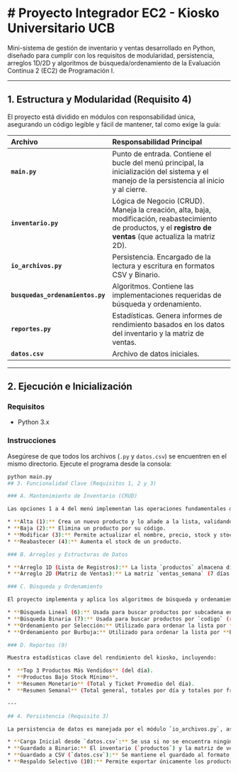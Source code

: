 # #  Proyecto Integrador EC2 - Kiosko Universitario UCB

Mini-sistema de gestión de inventario y ventas desarrollado en Python, diseñado para cumplir con los requisitos de modularidad, persistencia, arreglos 1D/2D y algoritmos de búsqueda/ordenamiento de la Evaluación Continua 2 (EC2) de Programación I.

---

## 1. Estructura y Modularidad (Requisito 4)

El proyecto está dividido en módulos con responsabilidad única, asegurando un código legible y fácil de mantener, tal como exige la guía:

| Archivo | Responsabilidad Principal |
| :--- | :--- |
| **`main.py`** | Punto de entrada. Contiene el bucle del menú principal, la inicialización del sistema y el manejo de la persistencia al inicio y al cierre. |
| **`inventario.py`** | Lógica de Negocio (CRUD). Maneja la creación, alta, baja, modificación, reabastecimiento de productos, y el **registro de ventas** (que actualiza la matriz 2D). |
| **`io_archivos.py`** | Persistencia. Encargado de la lectura y escritura en formatos CSV y Binario. |
| **`busquedas_ordenamientos.py`**| Algoritmos. Contiene las implementaciones requeridas de búsqueda y ordenamiento. |
| **`reportes.py`** | Estadísticas. Genera informes de rendimiento basados en los datos del inventario y la matriz de ventas. |
| **`datos.csv`** | Archivo de datos iniciales. |

---

## 2. Ejecución e Inicialización

### Requisitos

* Python 3.x

### Instrucciones

Asegúrese de que todos los archivos (`.py` y `datos.csv`) se encuentren en el mismo directorio. Ejecute el programa desde la consola:

```bash
python main.py
## 3. Funcionalidad Clave (Requisitos 1, 2 y 3)

### A. Mantenimiento de Inventario (CRUD)

Las opciones 1 a 4 del menú implementan las operaciones fundamentales de gestión de inventario:

* **Alta (1):** Crea un nuevo producto y lo añade a la lista, validando códigos duplicados.
* **Baja (2):** Elimina un producto por su código.
* **Modificar (3):** Permite actualizar el nombre, precio, stock y stock mínimo de un producto existente.
* **Reabastecer (4):** Aumenta el stock de un producto.

### B. Arreglos y Estructuras de Datos

* **Arreglo 1D (Lista de Registros):** La lista `productos` almacena diccionarios (registros) que contienen el modelo de datos (`codigo`, `nombre`, `precio`, `stock`, `stock_minimo`, `vendidos_hoy`).
* **Arreglo 2D (Matriz de Ventas):** La matriz `ventas_semana` (7 días x 3 franjas horarias) se utiliza para registrar los montos totales de ventas por día y por franja, cumpliendo con el requisito de estructuras homogéneas 2D.

### C. Búsqueda y Ordenamiento

El proyecto implementa y aplica los algoritmos de búsqueda y ordenamiento obligatorios:

* **Búsqueda Lineal (6):** Usada para buscar productos por subcadena en el `nombre`.
* **Búsqueda Binaria (7):** Usada para buscar productos por `codigo` (requiere que la lista esté ordenada previamente por código).
* **Ordenamiento por Selección:** Utilizado para ordenar la lista por **Código** y **Nombre** (ascendente).
* **Ordenamiento por Burbuja:** Utilizado para ordenar la lista por **Precio** (ascendente) y **Stock** (descendente).

### D. Reportes (9)

Muestra estadísticas clave del rendimiento del kiosko, incluyendo:

*  **Top 3 Productos Más Vendidos** (del día).
*  **Productos Bajo Stock Mínimo**.
*  **Resumen Monetario** (Total y Ticket Promedio del día).
*  **Resumen Semanal** (Total general, totales por día y totales por franja, procesando la matriz 2D).

---

## 4. Persistencia (Requisito 3)

La persistencia de datos es manejada por el módulo `io_archivos.py`, asegurando la recuperación de la información tras reiniciar el sistema:

* **Carga Inicial desde `datos.csv`:** Se usa si no se encuentra ningún archivo binario.
* **Guardado a Binario:** El inventario (`productos`) y la matriz de ventas (`ventas_semana`) se guardan en archivos binarios (`datos.bin` y `ventas_semana.bin`) usando `pickle`, lo que garantiza una recuperación rápida y precisa de los tipos de datos.
* **Guardado a CSV (`datos.csv`):** Se mantiene el guardado al formato de texto estándar como respaldo.
* **Respaldo Selectivo (10):** Permite exportar únicamente los productos que están bajo stock mínimo a un archivo `alertas.csv`.
